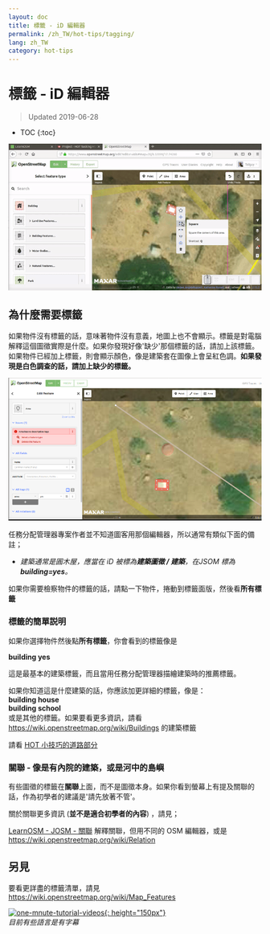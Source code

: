 ```yaml
---
layout: doc
title: 標籤 - iD 編輯器
permalink: /zh_TW/hot-tips/tagging/
lang: zh_TW
category: hot-tips
---
```


標籤 - iD 編輯器
============

> Updated 2019-06-28

- TOC
{:toc}

![tagging][]


為什麼需要標籤
-------------------

如果物件沒有標籤的話，意味著物件沒有意義，地圖上也不會顯示。標籤是對電腦解釋這個圖徵實際是什麼。如果你發現好像'缺少'那個標籤的話，請加上該標籤。如果物件已經加上標籤，則會顯示顏色，像是建築套在圖像上會呈紅色調。**如果發現是白色調查的話，請加上缺少的標籤。**  

![tagged-building][]  

 任務分配管理器專案作者並不知道圖客用那個編輯器，所以通常有類似下面的備註；  

- *建築通常是圓木屋，應當在 iD 被標為**建築圖徵 / 建築**，在JSOM 標為 **building=yes**。*  

如果你需要檢察物件的標籤的話，請點一下物件，捲動到標籤面版，然後看**所有標籤**

### 標籤的簡單説明 ###

如果你選擇物件然後點**所有標籤**，你會看到的標籤像是  

**building    yes**  

這是最基本的建築標籤，而且當用任務分配管理器描繪建築時的推薦標籤。  

如果你知道這是什麼建築的話，你應該加更詳細的標籤，像是：  
  **building   house**  
  **building   school**  
或是其他的標籤。如果要看更多資訊，請看 <https://wiki.openstreetmap.org/wiki/Buildings> 的建築標籤  

請看 [HOT 小技巧的道路部分](/zh-TW/hot-tips/highways/)  

### 關聯 - 像是有內院的建築，或是河中的島嶼 ###

有些圖徵的標籤在**關聯**上面，而不是圖徵本身。如果你看到螢幕上有提及關聯的話，作為初學者的建議是'請先放著不管'。  

關於關聯更多資訊 (**並不是適合初學者的內容**) ，請見；  

[LearnOSM - JOSM - 關聯](/zh-TW/josm/josm-relations/) 解釋關聯，但用不同的 OSM 編輯器，或是  
<https://wiki.openstreetmap.org/wiki/Relation>

另見  
---------

要看更詳盡的標籤清單，請見 <https://wiki.openstreetmap.org/wiki/Map_Features>  

[![one-mnute-tutorial-videos]{: height="150px"}](https://www.youtube.com/playlist?list=PLb9506_-6FMHZ3nwn9heri3xjQKrSq1hN "Humanitarian OpenStreetMap Team - 一分鐘教學影片")  
*目前有些語言是有字幕*  





[tagging]:/images/hot-tips/tagging.gif
[keymon]:/images/hot-tips/keymon.png
[tagged-building]:/images/hot-tips/tagged-building.png
[one-mnute-tutorial-videos]: /images/hot-tips/one-mnute-tutorial-videos.png "HOT 一分鐘教學影片"